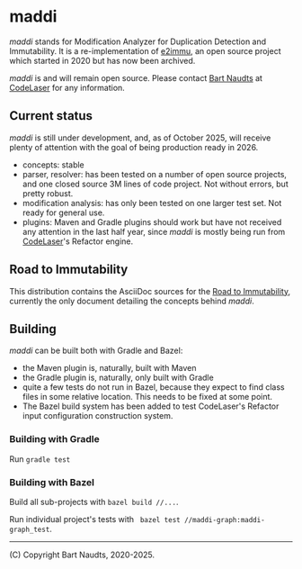 # maddi

_maddi_ stands for Modification Analyzer for Duplication Detection and Immutability.
It is a re-implementation of [e2immu](https://www.e2immu.org), an open source project which started in 2020 but has now been archived.

_maddi_ is and will remain open source. Please contact [Bart Naudts](mailto:bart.naudts@codelaser.io) at [CodeLaser](https://codelaser.io) for any information.

## Current status

_maddi_ is still under development, and, as of October 2025, will receive plenty of attention with the goal of being production ready in 2026.

- concepts: stable
- parser, resolver: has been tested on a number of open source projects, and one closed source 3M lines of code project. Not without errors, but pretty robust.
- modification analysis: has only been tested on one larger test set. Not ready for general use.
- plugins: Maven and Gradle plugins should work but have not received any attention in the last half year, since _maddi_ is mostly being run from [CodeLaser](https://codelaser.io)'s Refactor engine.

## Road to Immutability

This distribution contains the AsciiDoc sources for the [Road to Immutability](https://www.e2immu.org/docs/road-to-immutability.html), currently the only document detailing the concepts behind _maddi_.


## Building

_maddi_ can be built both with Gradle and Bazel:

- the Maven plugin is, naturally, built with Maven
- the Gradle plugin is, naturally, only built with Gradle
- quite a few tests do not run in Bazel, because they expect to find class files in some relative location. This needs to be fixed at some point.
- The Bazel build system has been added to test CodeLaser's Refactor input configuration construction system.

### Building with Gradle

Run `gradle test`

### Building with Bazel

Build all sub-projects with `bazel build //...`.

Run individual project's tests with ` bazel test //maddi-graph:maddi-graph_test`.

___

(C) Copyright Bart Naudts, 2020-2025.